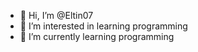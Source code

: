 - 👋 Hi, I’m @Eltin07
- 👀 I’m interested in learning programming
- 🌱 I’m currently learning programming


<!---
Eltin07/Eltin07 is a ✨ special ✨ repository because its `README.md` (this file) appears on your GitHub profile.
You can click the Preview link to take a look at your changes.
--->
